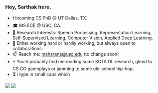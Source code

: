 ### Hey, Sarthak here.

<!--
**sarthaxxxxx/sarthaxxxxx** is a ✨ _special_ ✨ repository because its `README.md` (this file) appears on your GitHub profile.

Here are some ideas to get you started:

- 🔭 I’m currently working on ...
- 🌱 I’m currently learning ...
- 👯 I’m looking to collaborate on ...
- 🤔 I’m looking for help with ...
- 💬 Ask me about ...
- 📫 How to reach me: ...
- 😄 Pronouns: ...
- ⚡ Fun fact: ...
-->
* :exclamation: Incoming CS PhD @ UT Dallas, TX.
* 🎓 MS ECE @ USC, CA.
* 🔭 Research Interests: Speech Processing, Representation Learning, Self-Supervised Learning, Computer Vision, Applied Deep Learning.
* 🤔 Either working hard or hardly working, but always open to collaborations.
* 📫 Reach me: maharana@usc.edu (to change soon)
* ⚡ You'd probably find me reading some SOTA DL research, glued to CS:GO gameplays or jamming to some old-school hip-hop. 
* ⏳ i type in small caps which 


<a href="https://github.com/sarthaxxxxx/github-readme-stats">
  <img align="left" src="https://github-readme-stats.vercel.app/api/pin/?username=sarthaxxxxx&repo=github-readme-stats" />
</a>
<a href="https://github.com/sarthaxxxxx/convoychat">
  <img align="left" src="https://github-readme-stats.vercel.app/api/pin/?username=sarthaxxxxx&repo=convoychat" />
</a>


